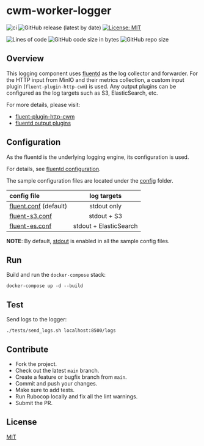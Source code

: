 # cwm-worker-logger

![ci](https://github.com/CloudWebManage/cwm-worker-logger/workflows/ci/badge.svg?branch=main&event=push)
![GitHub release (latest by date)](https://img.shields.io/github/v/release/CloudWebManage/cwm-worker-logger)
[![License: MIT](https://img.shields.io/badge/license-MIT-blue.svg)](https://github.com/CloudWebManage/cwm-worker-logger/blob/master/LICENSE)

![Lines of code](https://img.shields.io/tokei/lines/github/CloudWebManage/cwm-worker-logger?label=LOC)
![GitHub code size in bytes](https://img.shields.io/github/languages/code-size/CloudWebManage/cwm-worker-logger)
![GitHub repo size](https://img.shields.io/github/repo-size/iamAzeem/fluent-plugin-http-cwm)

## Overview

This logging component uses [fluentd](https://www.fluentd.org/) as the log
collector and forwarder. For the HTTP input from MinIO and their metrics
collection, a custom input plugin (`fluent-plugin-http-cwm`) is used. Any output
plugins can be configured as the log targets such as S3, ElasticSearch, etc.

For more details, please visit:

- [fluent-plugin-http-cwm](https://github.com/iamAzeem/fluent-plugin-http-cwm)
- [fluentd output plugins](https://docs.fluentd.org/output)

## Configuration

As the fluentd is the underlying logging engine, its configuration is used.

For details, see [fluentd configuration](https://docs.fluentd.org/configuration).

The sample configuration files are located under the [config](config) folder.

| config file                                 |      log targets       |
| :------------------------------------------ | :--------------------: |
| [fluent.conf](config/fluent.conf) (default) |      stdout only       |
| [fluent-s3.conf](config/fluent-s3.conf)     |      stdout + S3       |
| [fluent-es.conf](config/fluent-es.conf)     | stdout + ElasticSearch |

**NOTE**: By default, [stdout](https://docs.fluentd.org/output/stdout) is
enabled in all the sample config files.

## Run

Build and run the `docker-compose` stack:

```shell
docker-compose up -d --build
```

## Test

Send logs to the logger:

```shell
./tests/send_logs.sh localhost:8500/logs
```

## Contribute

- Fork the project.
- Check out the latest `main` branch.
- Create a feature or bugfix branch from `main`.
- Commit and push your changes.
- Make sure to add tests.
- Run Rubocop locally and fix all the lint warnings.
- Submit the PR.

## License

[MIT](./LICENSE)
